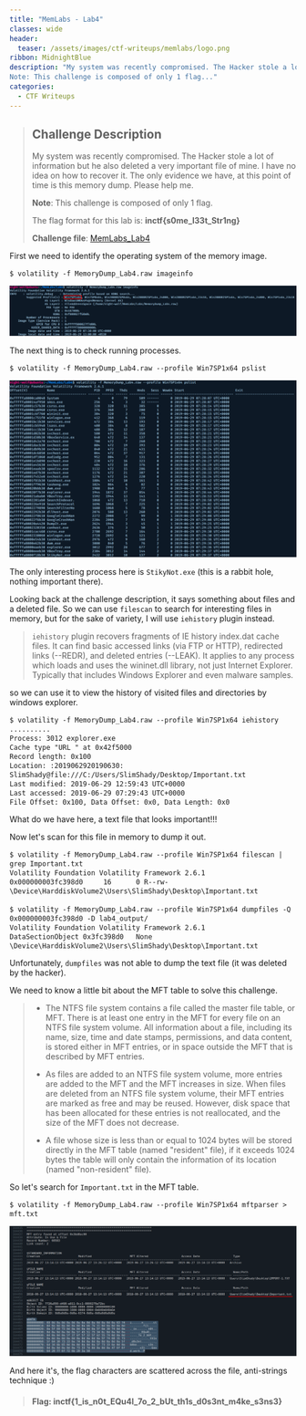 ```yaml
---
title: "MemLabs - Lab4"
classes: wide
header:
  teaser: /assets/images/ctf-writeups/memlabs/logo.png
ribbon: MidnightBlue
description: "My system was recently compromised. The Hacker stole a lot of  information but he also deleted a very important file of mine. I have no idea on how to recover it. The only evidence we have, at this point of  time is this memory dump. Please help me.
Note: This challenge is composed of only 1 flag..."
categories:
  - CTF Writeups
---
```


> ## **Challenge Description**
>
> My system was recently compromised. The Hacker stole a lot of  information but he also deleted a very important file of mine. I have no idea on how to recover it. The only evidence we have, at this point of  time is this memory dump. Please help me.
>
> **Note**: This challenge is composed of only 1 flag.
>
> The flag format for this lab is: **inctf{s0me_l33t_Str1ng}**
>
> **Challenge file**: [MemLabs_Lab4](https://mega.nz/#!Tx41jC5K!ifdu9DUair0sHncj5QWImJovfxixcAY-gt72mCXmYrE)

First we need to identify the operating system of the memory image.

```
$ volatility -f MemoryDump_Lab4.raw imageinfo
```

[![1](/assets/images/ctf-writeups/memlabs/lab4/1.png)](/assets/images/ctf-writeups/memlabs/lab4/1.png)

The next thing is to check running processes.

```
$ volatility -f MemoryDump_Lab4.raw --profile Win7SP1x64 pslist
```

[![2](/assets/images/ctf-writeups/memlabs/lab4/2.png)](/assets/images/ctf-writeups/memlabs/lab4/2.png)

The only interesting process here is `StikyNot.exe` (this is a rabbit hole, nothing important there).

Looking back at the challenge description, it says something about files and a deleted file. So we can use `filescan` to search for interesting files in memory, but  for the sake of variety, I will use `iehistory` plugin instead.

> `iehistory` plugin recovers fragments of IE history index.dat cache files. It can find basic accessed links (via FTP or HTTP), redirected links (--REDR),
> and deleted entries (--LEAK). It applies to any process which loads and uses the wininet.dll library, not just Internet Explorer. Typically that
> includes Windows Explorer and even malware samples.

so we can use it to view the history of visited files and directories by windows explorer.

```
$ volatility -f MemoryDump_Lab4.raw --profile Win7SP1x64 iehistory
..........
Process: 3012 explorer.exe
Cache type "URL " at 0x42f5000
Record length: 0x100
Location: :2019062920190630: SlimShady@file:///C:/Users/SlimShady/Desktop/Important.txt
Last modified: 2019-06-29 12:59:43 UTC+0000
Last accessed: 2019-06-29 07:29:43 UTC+0000
File Offset: 0x100, Data Offset: 0x0, Data Length: 0x0
```

What do we have here, a text file that looks important!!!

Now let's scan for this file in memory to dump it out.

```
$ volatility -f MemoryDump_Lab4.raw --profile Win7SP1x64 filescan | grep Important.txt
Volatility Foundation Volatility Framework 2.6.1
0x000000003fc398d0     16      0 R--rw- \Device\HarddiskVolume2\Users\SlimShady\Desktop\Important.txt

$ volatility -f MemoryDump_Lab4.raw --profile Win7SP1x64 dumpfiles -Q 0x000000003fc398d0 -D lab4_output/
Volatility Foundation Volatility Framework 2.6.1
DataSectionObject 0x3fc398d0   None   \Device\HarddiskVolume2\Users\SlimShady\Desktop\Important.txt
```

Unfortunately, `dumpfiles` was not able to dump the text file (it was deleted by the hacker).

We need to know a little bit about the MFT table to solve this challenge.

> - The NTFS file system contains a file called the master file table, or MFT. There is at least one entry in the MFT for every file on an NTFS file system volume. All information about a file, including its name, size, time and date stamps, permissions, and data content, is stored either in MFT entries, or in space outside the MFT that is described by MFT entries.
>
> - As files are added to an NTFS file system volume, more entries are added to the MFT and the MFT increases in size. When files are deleted from an NTFS file system volume, their MFT entries are marked as free and may be reused. However, disk space that has been allocated for these entries is not reallocated, and the size of the MFT does not decrease.
>
> - A file whose size is less than or equal to 1024 bytes will be stored directly in the MFT table (named "resident" file), if it exceeds 1024 bytes the table will only contain the information of its location (named "non-resident" file).

So let's search for `Important.txt` in the MFT table.

```
$ volatility -f MemoryDump_Lab4.raw --profile Win7SP1x64 mftparser > mft.txt
```

[![3](/assets/images/ctf-writeups/memlabs/lab4/3.png)](/assets/images/ctf-writeups/memlabs/lab4/3.png)

And here it's, the flag characters are scattered across the file, anti-strings technique :)

> #### Flag: inctf{1_is_n0t_EQu4l_7o_2_bUt_th1s_d0s3nt_m4ke_s3ns3}